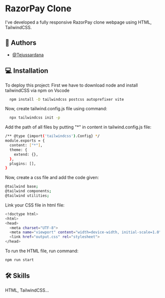 
# RazorPay Clone

I've developed a fully responsive RazorPay clone webpage using HTML, TailwindCSS.


## 🤵 Authors

- [@Tejussardana](https://www.github.com/Tejussardana)


## 💻 Installation

To deploy this project: 
    First we have to download node and install tailwindCSS via npm on Vscode

```bash
  npm install -D tailwindcss postcss autoprefixer vite
```
Now, create tailwind.config.js file using command:
```bash
  npx tailwindcss init -p
```
Add the path of all files by putting "*" in content in tailwind.config.js file:
```bash
/** @type {import('tailwindcss').Config} */
module.exports = {
  content: ["*"],
  theme: {
    extend: {},
  },
  plugins: [],
}
```
Now, create a css file and add the code given:
```bash
@tailwind base;
@tailwind components;
@tailwind utilities;
```
Link your CSS file in html file:
```bash
<!doctype html>
<html>
<head>
  <meta charset="UTF-8">
  <meta name="viewport" content="width=device-width, initial-scale=1.0">
  <link href="output.css" rel="stylesheet">
</head>
```
To run the HTML file, run command:
```bash
npm run start
```


## 🛠 Skills
HTML, TailwindCSS...


